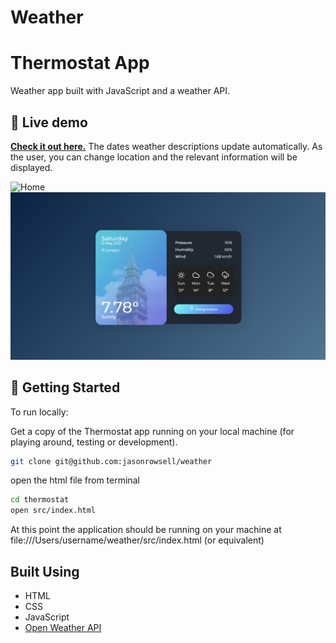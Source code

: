 # Weather

# Thermostat App

Weather app built with JavaScript and a weather API.

## 👀 Live demo

**[Check it out here.](#)** The dates weather descriptions update automatically. As the user, you can change location and the relevant information will be displayed.

![Home](./public/images/weather.gif)
![Index](./public/images/index.png)

## 🏁 Getting Started

To run locally:

Get a copy of the Thermostat app running on your local machine (for playing around, testing or development).

```sh
git clone git@github.com:jasonrowsell/weather
```

open the html file from terminal

```sh
cd thermostat
open src/index.html
```

At this point the application should be running on your machine at file:///Users/username/weather/src/index.html (or equivalent)

## Built Using

- HTML
- CSS
- JavaScript
- <a href="https://openweathermap.org/api">Open Weather API</a>
